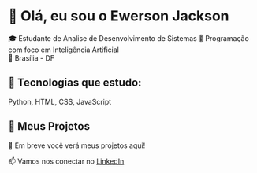 # 👋 Olá, eu sou o Ewerson Jackson

🎓 Estudante de Analise de Desenvolvimento de Sistemas 
🔧 Programação com foco em Inteligência Artificial  
📍 Brasília - DF

## 🚀 Tecnologias que estudo:
Python, HTML, CSS, JavaScript

## 📌 Meus Projetos
🔹 Em breve você verá meus projetos aqui!

📫 Vamos nos conectar no [LinkedIn](https://www.linkedin.com/in/ewersonjackson/)
